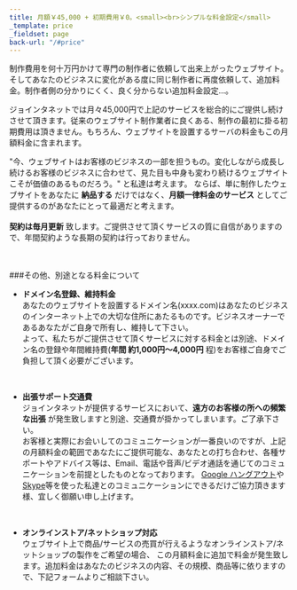 ```yaml
---
title: 月額￥45,000 + 初期費用￥0。<small><br>シンプルな料金設定</small>
_template: price
_fieldset: page
back-url: "/#price"
---
```


制作費用を何十万円かけて専門の制作者に依頼して出来上がったウェブサイト。そしてあなたのビジネスに変化がある度に同じ制作者に再度依頼して、追加料金。制作者側の分かりにくく、良く分からない追加料金設定…。

ジョインタネットでは月々45,000円で上記のサービスを総合的にご提供し続けさせて頂きます。従来のウェブサイト制作業者に良くある、制作の最初に掛る初期費用は頂きません。もちろん、ウェブサイトを設置するサーバの料金もこの月額料金に含まれます。

"今、ウェブサイトはお客様のビジネスの一部を担うもの。変化しながら成長し続けるお客様のビジネスに合わせて、見た目も中身も変わり続けるウェブサイトこそが価値のあるものだろう。" と私達は考えます。
ならば、単に制作したウェブサイトをあなたに **納品する** だけではなく、**月額一律料金のサービス** としてご提供するのがあなたにとって最適だと考えます。<br/>
<br/>
**契約は毎月更新** 致します。ご提供させて頂くサービスの質に自信がありますので、年間契約ような長期の契約は行っておりません。<br/>
<br/><br/>

###その他、別途となる料金について

- **ドメイン名登録、維持料金**<br>
あなたのウェブサイトを設置するドメイン名(xxxx.com)はあなたのビジネスのインターネット上での大切な住所にあたるものです。ビジネスオーナーであるあなたがご自身で所有し、維持して下さい。<br>よって、私たちがご提供させて頂くサービスに対する料金とは別途、ドメイン名の登録や年間維持費(**年間 約1,000円〜4,000円** 程)をお客様ご自身でご負担して頂く必要がございます。<br>
<br>

- **出張サポート交通費** <br>
ジョインタネットが提供するサービスにおいて、**遠方のお客様の所への頻繁な出張** が発生致しますと別途、交通費が掛かってしまいます。ご了承下さい。<br>
お客様と実際にお会いしてのコミュニケーションが一番良いのですが、上記の月額料金の範囲であなたにご提供可能な、あなたとの打ち合わせ、各種サポートやアドバイス等は、Email、電話や音声/ビデオ通話を通じてのコミュニケーションを前提としたものとなっております。
[Google ハングアウト](http://www.google.com/+/learnmore/hangouts/?hl=ja)や[Skype](http://www.skype.com/ja/)等を使った私達とのコミュニケーションにできるだけご協力頂きます様、宜しく御願い申し上げます。<br>
<br>

- **オンラインストア/ネットショップ対応** <br>
ウェブサイト上で商品/サービスの売買が行えるようなオンラインストア/ネットショップの製作をご希望の場合、
この月額料金に追加で料金が発生致します。追加料金はあなたのビジネスの内容、その規模、商品等に依りますので、下記フォームよりご相談下さい。
